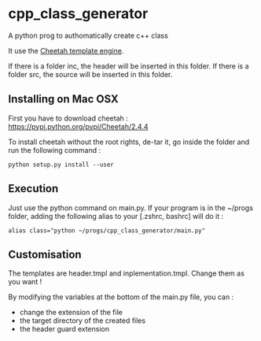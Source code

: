 # cpp_class_generator
A python prog to authomatically create c++ class

It use the [Cheetah template engine](http://www.cheetahtemplate.org/index.html).

If there is a folder inc, the header will be inserted in this folder.
If there is a folder src, the source will be inserted in this folder.

## Installing on Mac OSX
First you have to download cheetah :
https://pypi.python.org/pypi/Cheetah/2.4.4

To install cheetah without the root rights, de-tar it, go inside the folder and run the following command :
```
python setup.py install --user
```

## Execution
Just use the python command on main.py. If your program is in the ~/progs folder, adding the following alias to your [.zshrc, bashrc] will do it :
```
alias class="python ~/progs/cpp_class_generator/main.py"
```

## Customisation
The templates are header.tmpl and inplementation.tmpl. Change them as you want !

By modifying the variables at the bottom of the main.py file, you can :
* change the extension of the file
* the target directory of the created files
* the header guard extension
